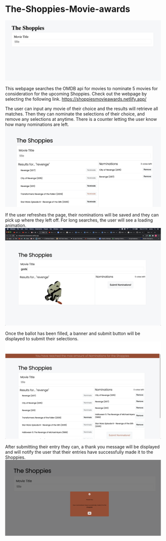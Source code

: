 # The-Shoppies-Movie-awards

![alt tag](/media/first.png)

This webpage searches the OMDB api for movies to nominate 5 movies for consideration for the upcoming Shoppies.  Check out the webpage by selecting the following link.
<a href="https://shoppiesmovieawards.netlify.app/">https://shoppiesmovieawards.netlify.app/</a>

The user can input any movie of their choice and the results will retrieve all matches.  Then they can nominate the selections of their choice, and remove any selections at anytime.  There is a counter letting the user know how many nominations are left.  
![alt tag](/media/search.png)

If the user refreshes the page, their nominations will be saved and they can pick up where they left off.  For long searches, the user will see a loading animation.  
![alt tag](/media/loading.png)

Once the ballot has been filled, a banner and submit button will be displayed to submit their selections.  
![alt tag](/media/full.png)


After submitting their entry they can, a thank you message will be displayed and will notify the user that their entries have successfully made it to the Shoppies.
![alt tag](/media/thanks.png)
